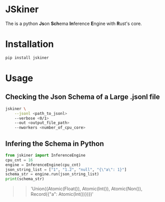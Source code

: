 # JSkiner 

The is a python **Js**on **Sch**ema **In**ference **E**ngine with **R**ust's core. 

# Installation 

```bash
pip install jskiner
```

# Usage

## Checking the Json Schema of a Large .jsonl file

```bash
jskiner \
    --jsonl <path_to_jsonl> 
    --verbose <0/1> 
    --out <output_file_path>
    --nworkers <number_of_cpu_core>
```

## Infering the Schema in Python

```python
from jskiner import InferenceEngine
cpu_cnt = 16
engine = InferenceEngine(cpu_cnt)
json_string_list = ["1", "1.2", "null", "{\"a\": 1}"]
schema_str = engine.run(json_string_list)
print(schema_str)
```
>> 'Union({Atomic(Float()), Atomic(Int()), Atomic(Non()), Record({"a": Atomic(Int())})})'
